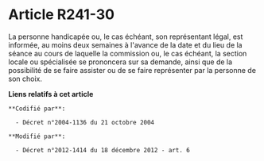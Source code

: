 # Article R241-30

La personne handicapée ou, le cas échéant, son représentant légal, est informée, au moins deux semaines à l'avance de la date
et du lieu de la séance au cours de laquelle la commission ou, le cas échéant, la section locale ou spécialisée se prononcera
sur sa demande, ainsi que de la possibilité de se faire assister ou de se faire représenter par la personne de son choix.

**Liens relatifs à cet article**

	**Codifié par**:

	  - Décret n°2004-1136 du 21 octobre 2004

	**Modifié par**:

	  - Décret n°2012-1414 du 18 décembre 2012 - art. 6

